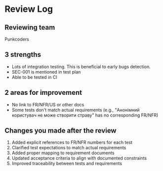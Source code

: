 # Review Log

## Reviewing team

Punkcoders

## 3 strengths

- Lots of integration testing. This is beneficial to early bugs detection.
- SEC-001 is mentioned in test plan
- Able to be tested in CI

## 2 areas for improvement

- No link to FR/NFR/US or other docs
- Some tests don't match actual requirements (e.g., "Анонімний користувач не може створити страву" has no corresponding FR/NFR)

## Changes you made after the review

1. Added explicit references to FR/NFR numbers for each test
2. Clarified test expectations to match actual requirements
3. Added proper mapping to requirement documents
4. Updated acceptance criteria to align with documented constraints
5. Improved traceability between tests and requirements
